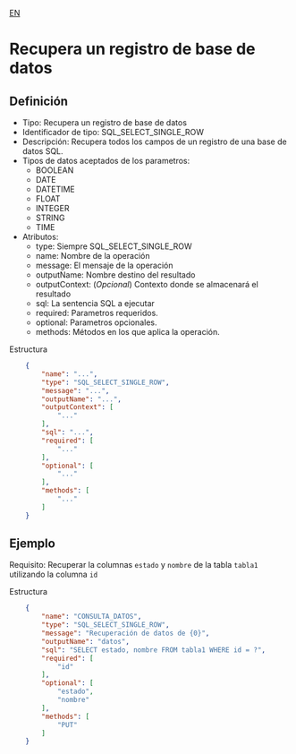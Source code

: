[EN](SQL_SELECT_SINGLE_ROW.md)
# Recupera un registro de base de datos

## Definición
* Tipo: Recupera un registro de base de datos
* Identificador de tipo: SQL_SELECT_SINGLE_ROW
* Descripción: Recupera todos los campos de un registro de una base de datos SQL.
* Tipos de datos aceptados de los parametros:
  * BOOLEAN
  * DATE
  * DATETIME
  * FLOAT
  * INTEGER
  * STRING
  * TIME
* Atributos:
  * type: Siempre SQL_SELECT_SINGLE_ROW
  * name: Nombre de la operación
  * message: El mensaje de la operación
  * outputName: Nombre destino del resultado
  * outputContext: (_Opcional_) Contexto donde se almacenará el resultado
  * sql: La sentencia SQL a ejecutar
  * required: Parametros requeridos.
  * optional: Parametros opcionales.
  * methods: Métodos en los que aplica la operación.

Estructura
```json
	{
		"name": "...",
		"type": "SQL_SELECT_SINGLE_ROW",
		"message": "...",
		"outputName": "...",
		"outputContext": [
			"..."
		],
		"sql": "...",
		"required": [
			"..."
		],
		"optional": [
			"..."
		],
		"methods": [
			"..."
		]
	}
```
## Ejemplo

Requisito: Recuperar la columnas `estado` y `nombre` de la tabla `tabla1` utilizando la columna `id`

Estructura
```json
	{
		"name": "CONSULTA_DATOS",
		"type": "SQL_SELECT_SINGLE_ROW",
		"message": "Recuperación de datos de {0}",
		"outputName": "datos",
		"sql": "SELECT estado, nombre FROM tabla1 WHERE id = ?",
		"required": [
			"id"
		],
		"optional": [
            "estado",
            "nombre"
		],
		"methods": [
			"PUT"
		]
	}
```
